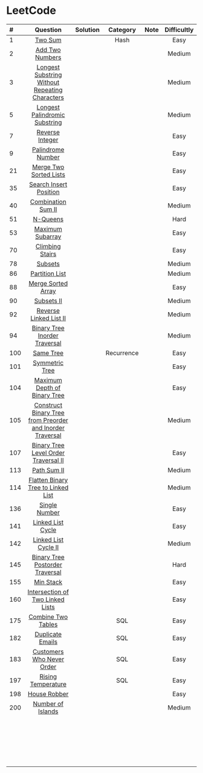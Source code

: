 # LeetCode
| #    |                           Question                           | Solution |  Category  | Note | Difficultly |
| :--- | :----------------------------------------------------------: | :------: | :--------: | :--: | :---------: |
| 1    |       [Two Sum](https://leetcode.com/problems/two-sum)       |          |    Hash    |      |    Easy     |
| 2    | [Add Two Numbers](https://leetcode.com/problems/add-two-numbers) |          |            |      |   Medium    |
| 3    | [ Longest Substring Without Repeating Characters](https://leetcode.com/problems/longest-substring-without-repeating-characters) |          |            |      |   Medium    |
| 5    | [Longest Palindromic Substring](https://leetcode.com/problems/longest-palindromic-substring) |          |            |      |   Medium    |
| 7    | [Reverse Integer](https://leetcode.com/problems/reverse-integer) |          |            |      |    Easy     |
| 9    | [Palindrome Number](https://leetcode.com/problems/palindrome-number) |          |            |      |    Easy     |
| 21   | [Merge Two Sorted Lists](https://leetcode.com/problems/merge-two-sorted-lists) |          |            |      |    Easy     |
| 35   | [Search Insert Position](https://leetcode.com/problems/search-insert-position) |          |            |      |    Easy     |
| 40   | [Combination Sum II](https://leetcode.com/problems/combination-sum-ii) |          |            |      |   Medium    |
| 51   |      [N-Queens](https://leetcode.com/problems/n-queens)      |          |            |      |    Hard     |
| 53   | [Maximum Subarray](https://leetcode.com/problems/maximum-subarray) |          |            |      |    Easy     |
| 70   | [Climbing Stairs](https://leetcode.com/problems/climbing-stairs) |          |            |      |    Easy     |
| 78   |       [Subsets](https://leetcode.com/problems/subsets)       |          |            |      |   Medium    |
| 86   | [Partition List](https://leetcode.com/problems/partition-list) |          |            |      |   Medium    |
| 88   | [Merge Sorted Array](https://leetcode.com/problems/merge-sorted-array) |          |            |      |    Easy     |
| 90   |    [Subsets II](https://leetcode.com/problems/subsets-ii)    |          |            |      |   Medium    |
| 92   | [Reverse Linked List II](https://leetcode.com/problems/reverse-linked-list-ii) |          |            |      |   Medium    |
| 94   | [Binary Tree Inorder Traversal](https://leetcode.com/problems/binary-tree-inorder-traversal) |          |            |      |   Medium    |
| 100  |     [Same Tree](https://leetcode.com/problems/same-tree)     |          | Recurrence |      |    Easy     |
| 101  | [ Symmetric Tree](https://leetcode.com/problems/symmetric-tree) |          |            |      |    Easy     |
| 104  | [Maximum Depth of Binary Tree](https://leetcode.com/problems/maximum-depth-of-binary-tree) |          |            |      |    Easy     |
| 105  | [Construct Binary Tree from Preorder and Inorder Traversal](https://leetcode.com/problems/construct-binary-tree-from-preorder-and-inorder-traversal) |          |            |      |   Medium    |
| 107  | [Binary Tree Level Order Traversal II](https://leetcode.com/problems/binary-tree-level-order-traversal-ii) |          |            |      |    Easy     |
| 113  |   [Path Sum II](https://leetcode.com/problems/path-sum-ii)   |          |            |      |   Medium    |
| 114  | [Flatten Binary Tree to Linked List](https://leetcode.com/problems/flatten-binary-tree-to-linked-list) |          |            |      |   Medium    |
| 136  | [Single Number](https://leetcode.com/problems/single-number) |          |            |      |    Easy     |
| 141  | [ Linked List Cycle](https://leetcode.com/problems/linked-list-cycle) |          |            |      |    Easy     |
| 142  | [ Linked List Cycle II](https://leetcode.com/problems/linked-list-cycle-ii) |          |            |      |   Medium    |
| 145  | [Binary Tree Postorder Traversal](https://leetcode.com/problems/binary-tree-postorder-traversal) |          |            |      |    Hard     |
| 155  |     [Min Stack](https://leetcode.com/problems/min-stack)     |          |            |      |    Easy     |
| 160  | [Intersection of Two Linked Lists](https://leetcode.com/problems/intersection-of-two-linked-lists) |          |            |      |    Easy     |
| 175  | [ Combine Two Tables](https://leetcode.com/problems/combine-two-tables) |          |    SQL     |      |    Easy     |
| 182  | [Duplicate Emails](https://leetcode.com/problems/duplicate-emails) |          |    SQL     |      |    Easy     |
| 183  | [Customers Who Never Order](https://leetcode.com/problems/customers-who-never-order) |          |    SQL     |      |    Easy     |
| 197  | [Rising Temperature](https://leetcode.com/problems/rising-temperature) |          |    SQL     |      |    Easy     |
| 198  |  [House Robber](https://leetcode.com/problems/house-robber)  |          |            |      |    Easy     |
| 200  | [Number of Islands](https://leetcode.com/problems/number-of-islands) |          |            |      |   Medium    |
|      |                                                              |          |            |      |             |
|      |                                                              |          |            |      |             |
|      |                                                              |          |            |      |             |
|      |                                                              |          |            |      |             |
|      |                                                              |          |            |      |             |
|      |                                                              |          |            |      |             |
|      |                                                              |          |            |      |             |
|      |                                                              |          |            |      |             |
|      |                                                              |          |            |      |             |
|      |                                                              |          |            |      |             |
|      |                                                              |          |            |      |             |
|      |                                                              |          |            |      |             |
|      |                                                              |          |            |      |             |
|      |                                                              |          |            |      |             |
|      |                                                              |          |            |      |             |
|      |                                                              |          |            |      |             |
|      |                                                              |          |            |      |             |
|      |                                                              |          |            |      |             |
|      |                                                              |          |            |      |             |
|      |                                                              |          |            |      |             |
|      |                                                              |          |            |      |             |
|      |                                                              |          |            |      |             |


